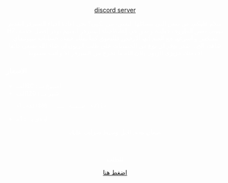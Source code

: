<html>
<Head>

  <title>H7</title>
</Head>
<body>

<style>
  body{
background-image: url("https://github.com/bleu1js/H7/blob/main/rrdrdrdrdrdrdrd.PNG");
  background-size: cover;
    background-position: center;
    color: white;
  }
</style>

<a href='https://discord.gg/7DQKBaDdvs'><p style='text-align:center'> discord server </p> </a>


<P STYLE='text-align:center'>سلام عليكم، من بعض التي  يتسائلها البعض، من نكون؟
نحن اعادة احياء للسيرفر القديم H7، بسبب بعض الظروف قفلناه و نحن في إعادةاحياء السيرفر القديم
نوفر افضل خدمة نتفلكس و اسرعها مع العلم انها الارخص فللسوق
كما نملك خمدة حسابات سبوتيفاي, شاهد، الخ...
نقدر نوفر اي نوع من الحسابات على طلب الزبون ان شاء الله
نسعى دائما لخدمتك عزيزي الزبون
باذن الله ما تخرج من السيرفر الا و انت مبسوط

</p>
<h3>الاسعار</h3>
<ul>
  <li>اسبوع بــ : 60الف  </li>
  <li>شهر بــ : 120الف  </li>

    <li>سـنـه بــ : 800الف  </li>
  <li>ابـدي بــ : 1م </li>
</ul>
<p  style='text-align:center'>ضمان مده، اقبل وسيط ضرايب عليك </p><br>

<p style='text-align:center'> للطلب </p> <a href='https://discord.com/channels/1185156857694789652/1185577415334957056'><p style='text-align:center'>اضغط  هنا</p> </a>



  





  
</body>




  
</html>
